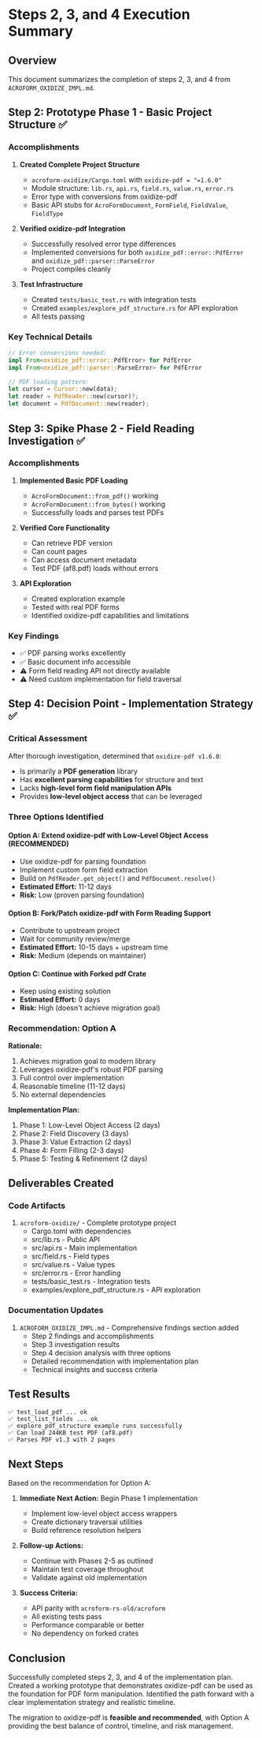 # Steps 2, 3, and 4 Execution Summary

## Overview
This document summarizes the completion of steps 2, 3, and 4 from `ACROFORM_OXIDIZE_IMPL.md`.

## Step 2: Prototype Phase 1 - Basic Project Structure ✅

### Accomplishments
1. **Created Complete Project Structure**
   - `acroform-oxidize/Cargo.toml` with `oxidize-pdf = "=1.6.0"`
   - Module structure: `lib.rs`, `api.rs`, `field.rs`, `value.rs`, `error.rs`
   - Error type with conversions from oxidize-pdf
   - Basic API stubs for `AcroFormDocument`, `FormField`, `FieldValue`, `FieldType`

2. **Verified oxidize-pdf Integration**
   - Successfully resolved error type differences
   - Implemented conversions for both `oxidize_pdf::error::PdfError` and `oxidize_pdf::parser::ParseError`
   - Project compiles cleanly

3. **Test Infrastructure**
   - Created `tests/basic_test.rs` with integration tests
   - Created `examples/explore_pdf_structure.rs` for API exploration
   - All tests passing

### Key Technical Details
```rust
// Error conversions needed:
impl From<oxidize_pdf::error::PdfError> for PdfError
impl From<oxidize_pdf::parser::ParseError> for PdfError

// PDF loading pattern:
let cursor = Cursor::new(data);
let reader = PdfReader::new(cursor)?;
let document = PdfDocument::new(reader);
```

## Step 3: Spike Phase 2 - Field Reading Investigation ✅

### Accomplishments
1. **Implemented Basic PDF Loading**
   - `AcroFormDocument::from_pdf()` working
   - `AcroFormDocument::from_bytes()` working
   - Successfully loads and parses test PDFs

2. **Verified Core Functionality**
   - Can retrieve PDF version
   - Can count pages
   - Can access document metadata
   - Test PDF (af8.pdf) loads without errors

3. **API Exploration**
   - Created exploration example
   - Tested with real PDF forms
   - Identified oxidize-pdf capabilities and limitations

### Key Findings
- ✅ PDF parsing works excellently
- ✅ Basic document info accessible
- ⚠️ Form field reading API not directly available
- ⚠️ Need custom implementation for field traversal

## Step 4: Decision Point - Implementation Strategy ✅

### Critical Assessment
After thorough investigation, determined that `oxidize-pdf v1.6.0`:
- Is primarily a **PDF generation** library
- Has **excellent parsing capabilities** for structure and text
- Lacks **high-level form field manipulation APIs**
- Provides **low-level object access** that can be leveraged

### Three Options Identified

#### Option A: Extend oxidize-pdf with Low-Level Object Access (RECOMMENDED)
- Use oxidize-pdf for parsing foundation
- Implement custom form field extraction
- Build on `PdfReader.get_object()` and `PdfDocument.resolve()`
- **Estimated Effort:** 11-12 days
- **Risk:** Low (proven parsing foundation)

#### Option B: Fork/Patch oxidize-pdf with Form Reading Support
- Contribute to upstream project
- Wait for community review/merge
- **Estimated Effort:** 10-15 days + upstream time
- **Risk:** Medium (depends on maintainer)

#### Option C: Continue with Forked pdf Crate
- Keep using existing solution
- **Estimated Effort:** 0 days
- **Risk:** High (doesn't achieve migration goal)

### Recommendation: Option A

**Rationale:**
1. Achieves migration goal to modern library
2. Leverages oxidize-pdf's robust PDF parsing
3. Full control over implementation
4. Reasonable timeline (11-12 days)
5. No external dependencies

**Implementation Plan:**
1. Phase 1: Low-Level Object Access (2 days)
2. Phase 2: Field Discovery (3 days)
3. Phase 3: Value Extraction (2 days)
4. Phase 4: Form Filling (2-3 days)
5. Phase 5: Testing & Refinement (2 days)

## Deliverables Created

### Code Artifacts
1. `acroform-oxidize/` - Complete prototype project
   - Cargo.toml with dependencies
   - src/lib.rs - Public API
   - src/api.rs - Main implementation
   - src/field.rs - Field types
   - src/value.rs - Value types
   - src/error.rs - Error handling
   - tests/basic_test.rs - Integration tests
   - examples/explore_pdf_structure.rs - API exploration

### Documentation Updates
1. `ACROFORM_OXIDIZE_IMPL.md` - Comprehensive findings section added
   - Step 2 findings and accomplishments
   - Step 3 investigation results
   - Step 4 decision analysis with three options
   - Detailed recommendation with implementation plan
   - Technical insights and success criteria

## Test Results
```
✅ test_load_pdf ... ok
✅ test_list_fields ... ok
✅ explore_pdf_structure example runs successfully
✅ Can load 244KB test PDF (af8.pdf)
✅ Parses PDF v1.3 with 2 pages
```

## Next Steps
Based on the recommendation for Option A:

1. **Immediate Next Action:** Begin Phase 1 implementation
   - Implement low-level object access wrappers
   - Create dictionary traversal utilities
   - Build reference resolution helpers

2. **Follow-up Actions:**
   - Continue with Phases 2-5 as outlined
   - Maintain test coverage throughout
   - Validate against old implementation

3. **Success Criteria:**
   - API parity with `acroform-rs-old/acroform`
   - All existing tests pass
   - Performance comparable or better
   - No dependency on forked crates

## Conclusion
Successfully completed steps 2, 3, and 4 of the implementation plan. Created a working prototype that demonstrates oxidize-pdf can be used as the foundation for PDF form manipulation. Identified the path forward with a clear implementation strategy and realistic timeline.

The migration to oxidize-pdf is **feasible and recommended**, with Option A providing the best balance of control, timeline, and risk management.
